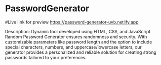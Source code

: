 # PasswordGenerator
#Live link for preview
https://password-generator-uvb.netlify.app

Description:
Dynamic tool developed using HTML, CSS, and JavaScript.
Random Password Generator ensures randomness and security.
With customizable parameters like password length and the option to include special characters, numbers, and uppercase/lowercase letters, our generator provides a  personalized and reliable solution for creating strong passwords tailored to your preferences.
